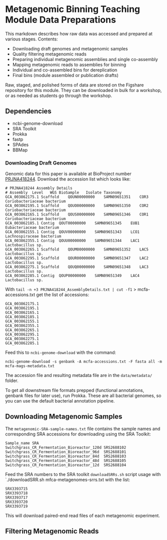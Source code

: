 # Metagenomic Binning Teaching Module Data Preparations

This markdown describes how raw data was accessed and prepared at various stages. Contents: 

- Downloading draft genomes and metagenomic samples
- Quality filtering metagenomic reads
- Preparing individual metagenomic assemblies and single co-assembly
- Mapping metagenomic reads to assemblies for binning
- Individual and co-assembled bins for dereplication
- Final bins (module assembled or publication drafts)

Raw, staged, and polished forms of data are stored on the Figshare repository for this module. They can be downloaded in bulk for a workshop, or as needed as students go through the workshop. 

## Dependencies 
- ncbi-genome-download
- SRA Toolkit
- Prokka
- fastp
- SPAdes
- BBMap

### Downloading Draft Genomes

Genomic data for this paper is available at BioProject number [PRJNA418244](https://www.ncbi.nlm.nih.gov/bioproject/PRJNA418244). Download the accession list which looks like: 

```
# PRJNA418244 Assembly Details
# Assembly	Level	WGS	BioSample	Isolate	Taxonomy
GCA_003862175.1	Scaffold	QOUN00000000	SAMN09651351	COR3	Coriobacteriaceae bacterium	
GCA_003862195.1	Scaffold	QOUO00000000	SAMN09651350	COR2	Coriobacteriaceae bacterium	
GCA_003862165.1	Scaffold	QOUS00000000	SAMN09651346	COR1	Coriobacteriaceae bacterium	
GCA_003862185.1	Contig	QOUT00000000	SAMN09651345	EUB1	Eubacteriaceae bacterium	
GCA_003862155.1	Contig	QOUV00000000	SAMN09651343	LCO1	Lachnospiraceae bacterium	
GCA_003862355.1	Contig	QOUU00000000	SAMN09651344	LAC1	Lactobacillus sp.	
GCA_003862265.1	Scaffold	QOUM00000000	SAMN09651352	LAC5	Lactobacillus sp.	
GCA_003862295.1	Scaffold	QOUR00000000	SAMN09651347	LAC2	Lactobacillus sp.	
GCA_003862275.1	Scaffold	QOUQ00000000	SAMN09651348	LAC3	Lactobacillus sp.	
GCA_003862285.1	Contig	QOUP00000000	SAMN09651349	LAC4	Lactobacillus sp.	
```

With `tail -n +3 PRJNA418244_AssemblyDetails.txt | cut -f1` > mcfa-accessions.txt get the list of accessions: 

```
GCA_003862175.1
GCA_003862195.1
GCA_003862165.1
GCA_003862185.1
GCA_003862155.1
GCA_003862355.1
GCA_003862265.1
GCA_003862295.1
GCA_003862275.1
GCA_003862285.1
```

Feed this to `ncbi-genome-download` with the command: 

```
ncbi-genome-download -s genbank -A mcfa-accessions.txt -F fasta all -m mcfa-mags-metadata.txt 
```

The accession file and resulting metadata file are in the `data/metadata/` folder. 

To get all downstream file formats prepped (functional annotations, genbank files for later use), run Prokka. These are all bacterial genomes, so you can use the default bacterial annotation pipeline. 

## Downloading Metagenomic Samples

The `metagenomic-SRA-sample-names.txt` file contains the sample names and corresponding SRA accessions for downloading using the SRA Toolkit: 

```
Sample_name SRA
Switchgrass_CR_Fermentation_Bioreactor_120d SRS2688102
Switchgrass_CR_Fermentation_Bioreactor_96d  SRS2688101
Switchgrass_CR_Fermentation_Bioreactor_84d  SRS2688103
Switchgrass_CR_Fermentation_Bioreactor_48d  SRS2688105
Switchgrass_CR_Fermentation_Bioreactor_12d  SRS2688104
```

Feed the SRA numbers to the SRA toolkit `downloadSRRs.sh` script usage with `./downloadSRR.sh mfca-metagenomes-srrs.txt with the list: 
```
SRX3393715
SRX3393718
SRX3393717
SRX3393720
SRX3393719
```
This will download paired-end read files of each metagenomic experiment. 

## Filtering Metagenomic Reads

